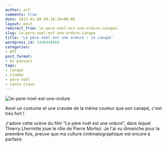 ```yaml
---
author: art
comments: true
date: 2013-01-08 09:18:10+00:00
layout: post
redirect_from: le-pere-noel-est-une-ordure-canape/
slug: le-pere-noel-est-une-ordure-canape
title: 'Le père noël est une ordure : le canapé'
wordpress_id: 1438448564
categories:
- WTF
post_format:
- En passant
tags:
- canapé
- Cinéma
- père noël
- santa claus
---
```


<img alt="le-pere-noel-est-une-ordure" data-src="https://static.irz.fr/2013/01/le-pere-noel-est-une-ordure.jpeg" src="https://static.irz.fr/thumb.php?size=<100&crop=0&src=https://static.irz.fr/2013/01/le-pere-noel-est-une-ordure.jpeg" />

Avoir un costume et une cravate de la même couleur que son canapé, c'est très fort !

J'adore cette scène du film "Le père noël est une ordure", dans lequel Thierry Lhermitte joue le rôle de Pierre Mortez. Je l'ai vu dimanche pour la première fois, preuve que ma culture cinématographique est encore à parfaire.
